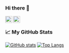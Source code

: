 ### Hi there 👋
<p>
<a href="https://twitter.com/ericbsd/">
  <img align="left" alt="Abhishek Naidu | Twitter" width="22px" src="https://raw.githubusercontent.com/peterthehan/peterthehan/master/assets/twitter.svg" />
</a>
<a href="https://www.linkedin.com/in/eric-turgeon/">
  <img align="left" alt="Abhishek's LinkedIN" width="22px" src="https://raw.githubusercontent.com/peterthehan/peterthehan/master/assets/linkedin.svg" />
</a>
</p>
<br />

### 📈 My GitHub Stats
[![GitHub stats](https://github-readme-stats.vercel.app/api?username=ericbsd&show_icons=true&theme=gotham)](#)
[![Top Langs](https://github-readme-stats.vercel.app/api/top-langs/?username=ericbsd&layout=compact&theme=gotham&hide=vimscript)](#)

<!--
**ericbsd/ericbsd** is a ✨ _special_ ✨ repository because its `README.md` (this file) appears on your GitHub profile.

Here are some ideas to get you started:

- 🔭 I’m currently working on ...
- 🌱 I’m currently learning ...
- 👯 I’m looking to collaborate on ...
- 🤔 I’m looking for help with ...
- 💬 Ask me about ...
- 📫 How to reach me: ...
- 😄 Pronouns: ...
- ⚡ Fun fact: ...
-->
